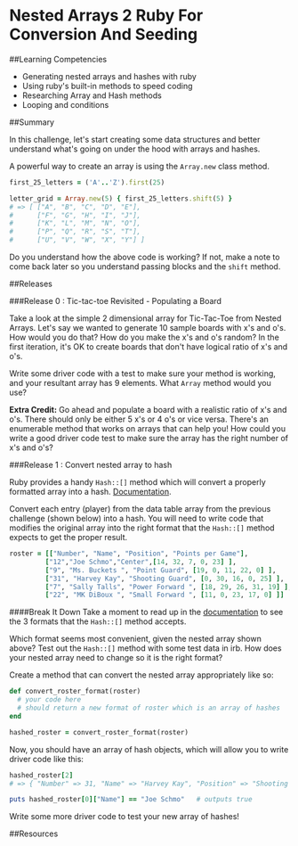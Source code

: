# Nested Arrays 2 Ruby For Conversion And Seeding

##Learning Competencies

* Generating nested arrays and hashes with ruby
* Using ruby's built-in methods to speed coding
* Researching Array and Hash methods
* Looping and conditions

##Summary

In this challenge, let's start creating some data structures and better understand what's going on under the hood with arrays and hashes.

A powerful way to create an array is using the `Array.new` class method.

```ruby
first_25_letters = ('A'..'Z').first(25)

letter_grid = Array.new(5) { first_25_letters.shift(5) }
# => [ ["A", "B", "C", "D", "E"],
#      ["F", "G", "H", "I", "J"],
#      ["K", "L", "M", "N", "O"],
#      ["P", "Q", "R", "S", "T"],
#      ["U", "V", "W", "X", "Y"] ]
```

Do you understand how the above code is working? If not, make a note to come back later so you understand passing blocks and the `shift` method.

##Releases

###Release 0 : Tic-tac-toe Revisited - Populating a Board

Take a look at the simple 2 dimensional array for Tic-Tac-Toe from Nested Arrays. Let's say we wanted to generate 10 sample boards with x's and o's. How would you do that? How do you make the x's and o's random? In the first iteration, it's OK to create boards that don't have logical ratio of x's and o's.

Write some driver code with a test to make sure your method is working, and your resultant array has 9 elements. What `Array` method would you use?

**Extra Credit:** Go ahead and populate a board with a realistic ratio of x's and o's. There should only be either 5 x's or 4 o's or vice versa. There's an enumerable method that works on arrays that can help you! How could you write a good driver code test to make sure the array has the right number of x's and o's?


###Release 1 : Convert nested array to hash

Ruby provides a handy `Hash::[]` method which will convert a properly formatted array into a hash. [Documentation](http://www.ruby-doc.org/core-1.9.3/Hash.html#method-c-5B-5D).

Convert each entry (player) from the data table array from the previous challenge (shown below) into a hash. You will need to write code that modifies the original array into the right format that the `Hash::[]` method expects to get the proper result.

```ruby
roster = [["Number", "Name", "Position", "Points per Game"],
         ["12","Joe Schmo","Center",[14, 32, 7, 0, 23] ],
         ["9", "Ms. Buckets ", "Point Guard", [19, 0, 11, 22, 0] ],
         ["31", "Harvey Kay", "Shooting Guard", [0, 30, 16, 0, 25] ],
         ["7", "Sally Talls", "Power Forward ", [18, 29, 26, 31, 19] ],
         ["22", "MK DiBoux ", "Small Forward ", [11, 0, 23, 17, 0] ]]
```

####Break It Down
Take a moment to read up in the [documentation](http://www.ruby-doc.org/core-1.9.3/Hash.html#method-c-5B-5D) to see the 3 formats that the `Hash::[]` method accepts.

Which format seems most convenient, given the nested array shown above? Test out the `Hash::[]` method with some test data in irb. How does your nested array need to change so it is the right format?

Create a method that can convert the nested array appropriately like so:

```ruby
def convert_roster_format(roster)
  # your code here
  # should return a new format of roster which is an array of hashes
end

hashed_roster = convert_roster_format(roster)
```

Now, you should have an array of hash objects, which will allow you to write driver code like this:

```ruby
hashed_roster[2]
# => { "Number" => 31, "Name" => "Harvey Kay", "Position" => "Shooting Guard", "Points per Game" => [0, 30, 16, 0, 25] }

puts hashed_roster[0]["Name"] == "Joe Schmo"   # outputs true
```

Write some more driver code to test your new array of hashes!

<!-- ##Optimize Your Learning -->

##Resources
